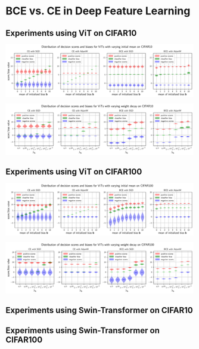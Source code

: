 # BCE vs. CE in Deep Feature Learning

## Experiments using ViT on CIFAR10
![Distribution of decision scores and biases for ViTs with varying initial mean on CIFAR10](https://github.com/Xiao-hb/BCE-vs.-CE/blob/main/Figs/ViT_cifar10_bias_mean.png)
<br />

![Distribution of decision scores and biases for ViTs with varying weight decay on CIFAR10](https://github.com/Xiao-hb/BCE-vs.-CE/blob/main/Figs/ViT_cifar10_bias_weight_decay.png)
<br />

## Experiments using ViT on CIFAR100
![Distribution of decision scores and biases for ViTs with varying initial mean on CIFAR100](https://github.com/Xiao-hb/BCE-vs.-CE/blob/main/Figs/ViT_cifar100_bias_mean.png)
<br />

![Distribution of decision scores and biases for ViTs with varying weight decay on CIFAR100](https://github.com/Xiao-hb/BCE-vs.-CE/blob/main/Figs/ViT_cifar100_bias_weight_decay.png)
<br />

## Experiments using Swin-Transformer on CIFAR10

## Experiments using Swin-Transformer on CIFAR100
